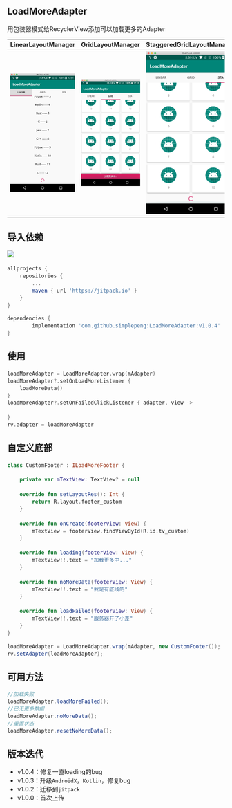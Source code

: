 ## LoadMoreAdapter

用包装器模式给RecyclerView添加可以加载更多的Adapter

|                     LinearLayoutManager                      | GridLayoutManager                                            | StaggeredGridLayoutManager                                   |
| :----------------------------------------------------------: | ------------------------------------------------------------ | ------------------------------------------------------------ |
| ![](https://raw.githubusercontent.com/simplepeng/ImageRepo/master/lm_linear.png) | ![](https://raw.githubusercontent.com/simplepeng/ImageRepo/master/lm_grid.png) | ![](https://raw.githubusercontent.com/simplepeng/ImageRepo/master/lm_staggered.png) |

## 导入依赖

[![](https://jitpack.io/v/simplepeng/LoadMoreAdapter.svg)](https://jitpack.io/#simplepeng/LoadMoreAdapter)

```groovy
allprojects {
	repositories {
		...
		maven { url 'https://jitpack.io' }
	}
}
```

```groovy
dependencies {
        implementation 'com.github.simplepeng:LoadMoreAdapter:v1.0.4'
}
```

## 使用

```kotlin
loadMoreAdapter = LoadMoreAdapter.wrap(mAdapter)
loadMoreAdapter?.setOnLoadMoreListener {
    loadMoreData()
}
loadMoreAdapter?.setOnFailedClickListener { adapter, view ->
                                           
}
rv.adapter = loadMoreAdapter
```

## 自定义底部

```kotlin
class CustomFooter : ILoadMoreFooter {

    private var mTextView: TextView? = null

    override fun setLayoutRes(): Int {
        return R.layout.footer_custom
    }

    override fun onCreate(footerView: View) {
        mTextView = footerView.findViewById(R.id.tv_custom)
    }

    override fun loading(footerView: View) {
        mTextView!!.text = "加载更多中..."
    }

    override fun noMoreData(footerView: View) {
        mTextView!!.text = "我是有底线的"
    }

    override fun loadFailed(footerView: View) {
        mTextView!!.text = "服务器开了小差"
    }
}
```

```java
loadMoreAdapter = LoadMoreAdapter.wrap(mAdapter, new CustomFooter());
rv.setAdapter(loadMoreAdapter);
```

## 可用方法

```java
//加载失败
loadMoreAdapter.loadMoreFailed();
//已无更多数据
loadMoreAdapter.noMoreData();
//重置状态
loadMoreAdapter.resetNoMoreData();
```

## 版本迭代

* v1.0.4：修复一直loading的bug
* v1.0.3：升级`AndroidX`，`Kotlin`，修复bug
* v1.0.2：迁移到`jitpack`
* v1.0.0：首次上传